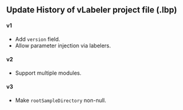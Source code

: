 ## Update History of vLabeler project file (.lbp)

#### v1
 - Add `version` field.
 - Allow parameter injection via labelers.

#### v2
 - Support multiple modules.

#### v3
 - Make `rootSampleDirectory` non-null.
